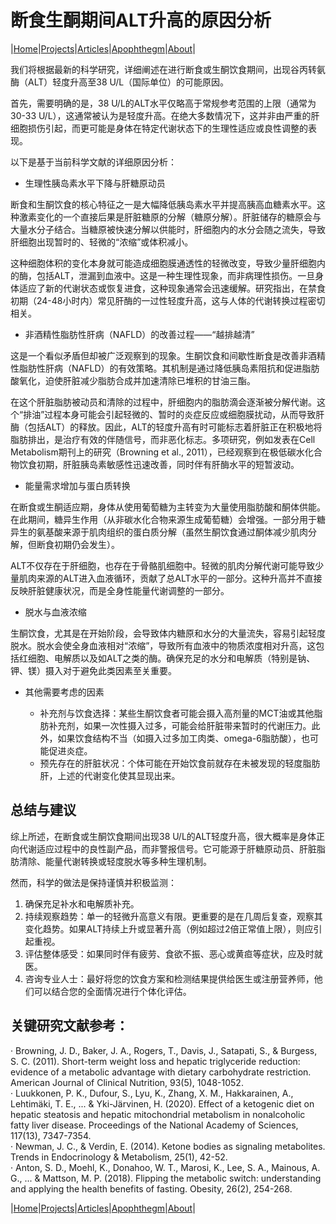 # 断食生酮期间ALT升高的原因分析

|[Home](/README.md)|[Projects](/projects.md)|[Articles](/articles.md)|[Apophthegm](/apophthegm.md)|[About](/about.md)|

我们将根据最新的科学研究，详细阐述在进行断食或生酮饮食期间，出现谷丙转氨酶（ALT）轻度升高至38 U/L（国际单位）的可能原因。

首先，需要明确的是，38 U/L的ALT水平仅略高于常规参考范围的上限（通常为30-33 U/L），这通常被认为是轻度升高。在绝大多数情况下，这并非由严重的肝细胞损伤引起，而更可能是身体在特定代谢状态下的生理性适应或良性调整的表现。

以下是基于当前科学文献的详细原因分析：

- 生理性胰岛素水平下降与肝糖原动员

断食和生酮饮食的核心特征之一是大幅降低胰岛素水平并提高胰高血糖素水平。这种激素变化的一个直接后果是肝脏糖原的分解（糖原分解）。肝脏储存的糖原会与大量水分子结合。当糖原被快速分解以供能时，肝细胞内的水分会随之流失，导致肝细胞出现暂时的、轻微的“浓缩”或体积减小。

这种细胞体积的变化本身就可能造成细胞膜通透性的轻微改变，导致少量肝细胞内的酶，包括ALT，泄漏到血液中。这是一种生理性现象，而非病理性损伤。一旦身体适应了新的代谢状态或恢复进食，这种现象通常会迅速缓解。研究指出，在禁食初期（24-48小时内）常见肝酶的一过性轻度升高，这与人体的代谢转换过程密切相关。

- 非酒精性脂肪性肝病（NAFLD）的改善过程——“越排越清”

这是一个看似矛盾但却被广泛观察到的现象。生酮饮食和间歇性断食是改善非酒精性脂肪性肝病（NAFLD）的有效策略。其机制是通过降低胰岛素阻抗和促进脂肪酸氧化，迫使肝脏减少脂肪合成并加速清除已堆积的甘油三酯。

在这个肝脏脂肪被动员和清除的过程中，肝细胞内的脂肪滴会逐渐被分解代谢。这个“排油”过程本身可能会引起轻微的、暂时的炎症反应或细胞膜扰动，从而导致肝酶（包括ALT）的释放。因此，ALT的轻度升高有时可能标志着肝脏正在积极地将脂肪排出，是治疗有效的伴随信号，而非恶化标志。多项研究，例如发表在Cell Metabolism期刊上的研究（Browning et al., 2011），已经观察到在极低碳水化合物饮食初期，肝脏胰岛素敏感性迅速改善，同时伴有肝酶水平的短暂波动。

- 能量需求增加与蛋白质转换

在断食或生酮适应期，身体从使用葡萄糖为主转变为大量使用脂肪酸和酮体供能。在此期间，糖异生作用（从非碳水化合物来源生成葡萄糖）会增强。一部分用于糖异生的氨基酸来源于肌肉组织的蛋白质分解（虽然生酮饮食通过酮体减少肌肉分解，但断食初期仍会发生）。

ALT不仅存在于肝细胞，也存在于骨骼肌细胞中。轻微的肌肉分解代谢可能导致少量肌肉来源的ALT进入血液循环，贡献了总ALT水平的一部分。这种升高并不直接反映肝脏健康状况，而是全身性能量代谢调整的一部分。

- 脱水与血液浓缩

生酮饮食，尤其是在开始阶段，会导致体内糖原和水分的大量流失，容易引起轻度脱水。脱水会使全身血液相对“浓缩”，导致所有血液中的物质浓度相对升高，这包括红细胞、电解质以及如ALT之类的酶。确保充足的水分和电解质（特别是钠、钾、镁）摄入对于避免此类因素至关重要。

- 其他需要考虑的因素

  - 补充剂与饮食选择：某些生酮饮食者可能会摄入高剂量的MCT油或其他脂肪补充剂，如果一次性摄入过多，可能会给肝脏带来暂时的代谢压力。此外，如果饮食结构不当（如摄入过多加工肉类、omega-6脂肪酸），也可能促进炎症。    
  - 预先存在的肝脏状况：个体可能在开始饮食前就存在未被发现的轻度脂肪肝，上述的代谢变化使其显现出来。    

## 总结与建议

综上所述，在断食或生酮饮食期间出现38 U/L的ALT轻度升高，很大概率是身体正向代谢适应过程中的良性副产品，而非警报信号。它可能源于肝糖原动员、肝脏脂肪清除、能量代谢转换或轻度脱水等多种生理机制。

然而，科学的做法是保持谨慎并积极监测：

1. 确保充足补水和电解质补充。
2. 持续观察趋势：单一的轻微升高意义有限。更重要的是在几周后复查，观察其变化趋势。如果ALT持续上升或显著升高（例如超过2倍正常值上限），则应引起重视。
3. 评估整体感受：如果同时伴有疲劳、食欲不振、恶心或黄疸等症状，应及时就医。
4. 咨询专业人士：最好将您的饮食方案和检测结果提供给医生或注册营养师，他们可以结合您的全面情况进行个体化评估。

## 关键研究文献参考：

· Browning, J. D., Baker, J. A., Rogers, T., Davis, J., Satapati, S., & Burgess, S. C. (2011). Short-term weight loss and hepatic triglyceride reduction: evidence of a metabolic advantage with dietary carbohydrate restriction. American Journal of Clinical Nutrition, 93(5), 1048-1052.    
· Luukkonen, P. K., Dufour, S., Lyu, K., Zhang, X. M., Hakkarainen, A., Lehtimäki, T. E., ... & Yki-Järvinen, H. (2020). Effect of a ketogenic diet on hepatic steatosis and hepatic mitochondrial metabolism in nonalcoholic fatty liver disease. Proceedings of the National Academy of Sciences, 117(13), 7347-7354.    
· Newman, J. C., & Verdin, E. (2014). Ketone bodies as signaling metabolites. Trends in Endocrinology & Metabolism, 25(1), 42-52.    
· Anton, S. D., Moehl, K., Donahoo, W. T., Marosi, K., Lee, S. A., Mainous, A. G., ... & Mattson, M. P. (2018). Flipping the metabolic switch: understanding and applying the health benefits of fasting. Obesity, 26(2), 254-268.    

|[Home](/README.md)|[Projects](/projects.md)|[Articles](/articles.md)|[Apophthegm](/apophthegm.md)|[About](/about.md)|

